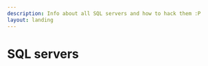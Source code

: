 ```yaml
---
description: Info about all SQL servers and how to hack them :P
layout: landing
---
```


# SQL servers

